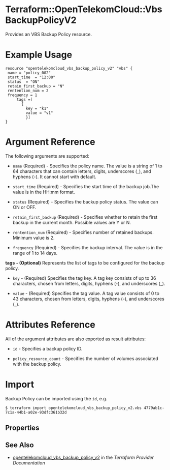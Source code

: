 # Terraform::OpenTelekomCloud::VbsBackupPolicyV2

Provides an VBS Backup Policy resource.

# Example Usage

 ```hcl
resource "opentelekomcloud_vbs_backup_policy_v2" "vbs" {
  name = "policy_002"
  start_time  = "12:00"
  status  = "ON"
  retain_first_backup = "N"
  rentention_num = 2
  frequency = 1
      tags =[
        {
          key = "k1"
          value = "v1"
          }] 
}
 ```

# Argument Reference

The following arguments are supported:

* `name` (Required) - Specifies the policy name. The value is a string of 1 to 64 characters that can contain letters, digits, underscores (_), and hyphens (-). It cannot start with default.

* `start_time` (Required) - Specifies the start time of the backup job.The value is in the HH:mm format.                                                         

* `status` (Required) - Specifies the backup policy status. The value can ON or OFF.

* `retain_first_backup` (Required) - Specifies whether to retain the first backup in the current month. Possible values are Y or N. 

* `rentention_num` (Required) - Specifies number of retained backups. Minimum value is 2.

* `frequency` (Required) - Specifies the backup interval. The value is in the range of 1 to 14 days.

**tags** **- (Optional)** Represents the list of tags to be configured for the backup policy.

* `key` - (Required) Specifies the tag key. A tag key consists of up to 36 characters, chosen from letters, digits, hyphens (-), and underscores (_).

* `value` - (Required) Specifies the tag value. A tag value consists of 0 to 43 characters, chosen from letters, digits, hyphens (-), and underscores (_).


# Attributes Reference

All of the argument attributes are also exported as
result attributes:

* `id` - Specifies a backup policy ID.
 
* `policy_resource_count` - Specifies the number of volumes associated with the backup policy.

# Import

Backup Policy can be imported using the `id`, e.g.

```
$ terraform import opentelekomcloud_vbs_backup_policy_v2.vbs 4779ab1c-7c1a-44b1-a02e-93dfc361b32d
```

## Properties


## See Also

* [opentelekomcloud_vbs_backup_policy_v2](https://www.terraform.io/docs/providers/opentelekomcloud/r/vbs_backup_policy_v2.html) in the _Terraform Provider Documentation_